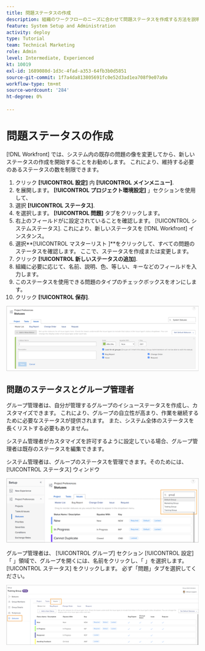 ```yaml
---
title: 問題ステータスの作成
description: 組織のワークフローのニーズに合わせて問題ステータスを作成する方法を説明します。
feature: System Setup and Administration
activity: deploy
type: Tutorial
team: Technical Marketing
role: Admin
level: Intermediate, Experienced
kt: 10019
exl-id: 1689080d-1d3c-4fad-a353-64fb3b0d5851
source-git-commit: 1f7a4da813805691fc0e52d3ad1ea708f9e07a9a
workflow-type: tm+mt
source-wordcount: '284'
ht-degree: 0%

---
```


# 問題ステータスの作成

[!DNL Workfront] では、システム内の既存の問題の像を変更してから、新しいステータスの作成を開始することをお勧めします。 これにより、維持する必要のあるステータスの数を制限できます。

1. クリック **[!UICONTROL 設定]** 内 **[!UICONTROL メインメニュー]**.
1. を展開します。 **[!UICONTROL プロジェクト環境設定]** 」セクションを使用して、
1. 選択 **[!UICONTROL ステータス]**.
1. を選択します。 **[!UICONTROL 問題]** タブをクリックします。
1. 右上のフィールドがに設定されていることを確認します。 [!UICONTROL システムステータス]. これにより、新しいステータスを [!DNL Workfront] インスタンス。
1. 選択**[!UICONTROL マスターリスト ]**をクリックして、すべての問題のステータスを確認します。 ここで、ステータスを作成または変更します。
1. クリック **[!UICONTROL 新しいステータスの追加]**.
1. 組織に必要に応じて、名前、説明、色、等しい、キーなどのフィールドを入力します。
1. このステータスを使用できる問題のタイプのチェックボックスをオンにします。
1. クリック **[!UICONTROL 保存]**.

![次の日の新しいステータスウィンドウ [!UICONTROL ステータス] ページ](assets/admin-fund-create-issue-status.png)

## 問題のステータスとグループ管理者

グループ管理者は、自分が管理するグループのイシューステータスを作成し、カスタマイズできます。 これにより、グループの自立性が高まり、作業を継続するために必要なステータスが提供されます。 また、システム全体のステータスを長くリストする必要もありません。

システム管理者がカスタマイズを許可するように設定している場合、グループ管理者は既存のステータスを編集できます。

システム管理者は、グループのステータスを管理できます。そのためには、 [!UICONTROL ステータス] ウィンドウ

![次のグループリストメニュー： [!UICONTROL ステータス] ページ](assets/admin-fund-change-group-master-list.png)

グループ管理者は、 [!UICONTROL グループ] セクション [!UICONTROL 設定] 「 」領域で、グループを開くには、名前をクリックし、「 」を選択します。 [!UICONTROL ステータス] をクリックします。 必ず「問題」タブを選択してください。

![[!UICONTROL ステータス] セクション [!UICONTROL グループ] ページ](assets/admin-fund-group-issue-statuses.png)

<!---
For detailed information on how managing statuses can be done by group administrators, see these articles:
Create and customize group statuses
Group administrators
--->

<!---
learn more URLs
Issue statuses
Create and customize system-wide statuses
--->
